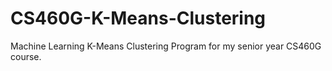 # CS460G-K-Means-Clustering
Machine Learning K-Means Clustering Program for my senior year CS460G course.
